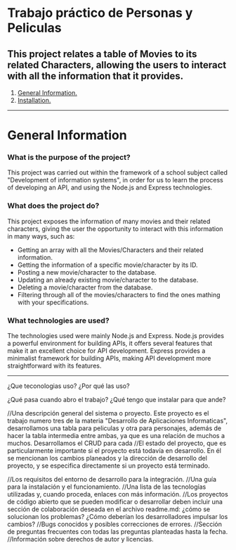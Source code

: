 # Trabajo práctico de Personas y Peliculas
## This project relates a table of Movies to its related Characters, allowing the users to interact with all the information that it provides.
1. [ General Information. ](#desc)
2. [ Installation. ](#installation)
***
<a name="desc"></a>
# General Information
### What is the purpose of the project?
This project was carried out within the framework of a school subject called "Development of information systems", in order for us to learn the process of developing an API, and using the Node.js and Express technologies.
### What does the project do?
This project exposes the information of many movies and their related characters, giving the user the opportunity to interact with this information in many ways, such as:
- Getting an array with all the Movies/Characters and their related information.
- Getting the information of a specific movie/character by its ID.
- Posting a new movie/character to the database.
- Updating an already existing movie/character to the database.
- Deleting a movie/character from the database.
- Filtering through all of the movies/characters to find the ones mathing with your specifications.
### What technologies are used?
The technologies used were mainly Node.js and Express.
Node.js provides a powerful environment for building APIs, it offers several features that make it an excellent choice for API development.
Express provides a minimalist framework for building APIs, making API development more straightforward with its features.
***
<a name="installation"></a>





¿Que teconologias uso?
¿Por qué las uso?

¿Qué pasa cuando abro el trabajo?
¿Qué tengo que instalar para que ande?
 


//Una descripción general del sistema o proyecto.
Este proyecto es el trabajo numero tres de la materia "Desarrollo de Aplicaciones Informaticas", desarrollamos una tabla para peliculas y otra para personajes, además de hacer la tabla intermedia entre ambas, ya que es una relación de muchos a muchos.
Desarrollamos el CRUD para cada 
//El estado del proyecto, que es particularmente importante si el proyecto está todavía en desarrollo. En él se mencionan los cambios planeados y la dirección de desarrollo del proyecto, y se especifica directamente si un proyecto está terminado.

//Los requisitos del entorno de desarrollo para la integración.
//Una guía para la instalación y el funcionamiento.
//Una lista de las tecnologías utilizadas y, cuando proceda, enlaces con más información.
//Los proyectos de código abierto que se pueden modificar o desarrollar deben incluir una sección de colaboración deseada en el archivo readme.md: ¿cómo se solucionan los problemas? ¿Cómo deberían los desarrolladores impulsar los cambios?
//Bugs conocidos y posibles correcciones de errores.
//Sección de preguntas frecuentes con todas las preguntas planteadas hasta la fecha.
//Información sobre derechos de autor y licencias.
